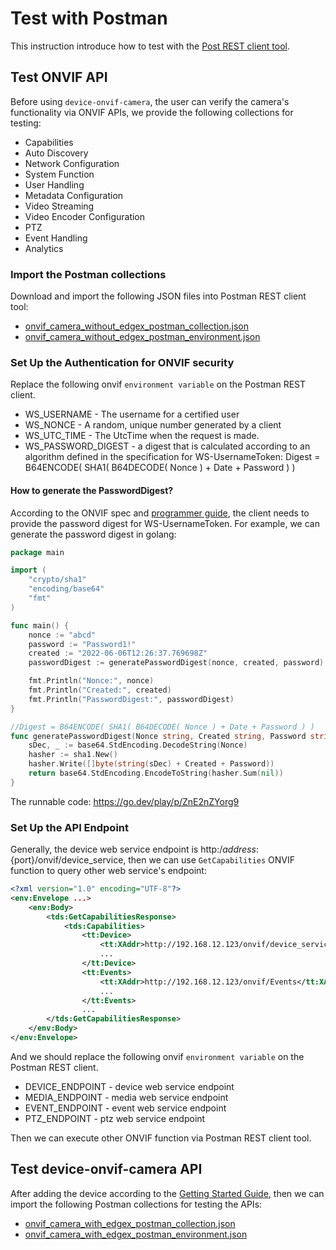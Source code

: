 # Test with Postman

This instruction introduce how to test with the [Post REST client tool](https://www.postman.com/product/rest-client/).

## Test ONVIF API

Before using `device-onvif-camera`, the user can verify the camera's functionality via ONVIF APIs, we provide the following collections for testing:
- Capabilities
- Auto Discovery
- Network Configuration
- System Function
- User Handling
- Metadata Configuration
- Video Streaming
- Video Encoder Configuration
- PTZ
- Event Handling
- Analytics

### Import the Postman collections

Download and import the following JSON files into Postman REST client tool:  
- [onvif_camera_without_edgex_postman_collection.json](https://raw.githubusercontent.com/edgexfoundry/device-onvif-camera/{{edgexversion}}/doc/postman/onvif_camera_without_edgex_postman_collection.json)  
- [onvif_camera_without_edgex_postman_environment.json](https://raw.githubusercontent.com/edgexfoundry/device-onvif-camera/{{edgexversion}}/doc/postman/onvif_camera_without_edgex_postman_environment.json)  
  
### Set Up the Authentication for ONVIF security

Replace the following onvif `environment variable` on the Postman REST client.
- WS_USERNAME - The username for a certified user
- WS_NONCE -  A random, unique number generated by a client
- WS_UTC_TIME - The UtcTime when the request is made.
- WS_PASSWORD_DIGEST - a digest that is calculated according to an algorithm defined in the specification for WS-UsernameToken:
  Digest = B64ENCODE( SHA1( B64DECODE( Nonce ) + Date + Password ) )

#### How to generate the PasswordDigest?
According to the ONVIF spec and [programmer guide](https://www.onvif.org/wp-content/uploads/2016/12/ONVIF_WG-APG-Application_Programmers_Guide-1.pdf), the client needs to provide the password digest for WS-UsernameToken.
For example, we can generate the password digest in golang:
```go
package main

import (
	"crypto/sha1"
	"encoding/base64"
	"fmt"
)

func main() {
	nonce := "abcd"
	password := "Password1!"
	created := "2022-06-06T12:26:37.769698Z"
	passwordDigest := generatePasswordDigest(nonce, created, password)

	fmt.Println("Nonce:", nonce)
	fmt.Println("Created:", created)
	fmt.Println("PasswordDigest:", passwordDigest)
}

//Digest = B64ENCODE( SHA1( B64DECODE( Nonce ) + Date + Password ) )
func generatePasswordDigest(Nonce string, Created string, Password string) string {
	sDec, _ := base64.StdEncoding.DecodeString(Nonce)
	hasher := sha1.New()
	hasher.Write([]byte(string(sDec) + Created + Password))
	return base64.StdEncoding.EncodeToString(hasher.Sum(nil))
}
```
The runnable code: https://go.dev/play/p/ZnE2nZYorg9

### Set Up the API Endpoint
 
Generally, the device web service endpoint is http:/${address}:${port}/onvif/device_service, then we can use `GetCapabilities` ONVIF function to query other web service's endpoint:
```xml
<?xml version="1.0" encoding="UTF-8"?>
<env:Envelope ...>
    <env:Body>
        <tds:GetCapabilitiesResponse>
            <tds:Capabilities>
                <tt:Device>
                    <tt:XAddr>http://192.168.12.123/onvif/device_service</tt:XAddr>
                    ...
                </tt:Device>
                <tt:Events>
                    <tt:XAddr>http://192.168.12.123/onvif/Events</tt:XAddr>
                    ...
                </tt:Events>
                ...
        </tds:GetCapabilitiesResponse>
    </env:Body>
</env:Envelope>
```

And we should replace the following onvif `environment variable` on the Postman REST client.
- DEVICE_ENDPOINT - device web service endpoint
- MEDIA_ENDPOINT - media web service endpoint
- EVENT_ENDPOINT - event web service endpoint
- PTZ_ENDPOINT - ptz web service endpoint

Then we can execute other ONVIF function via Postman REST client tool.

## Test device-onvif-camera API

After adding the device according to the [Getting Started Guide](../deployment), then we can import the following Postman collections for testing the APIs:  
- [onvif_camera_with_edgex_postman_collection.json](https://raw.githubusercontent.com/edgexfoundry/device-onvif-camera/{{edgexversion}}/doc/postman/onvif_camera_with_edgex_postman_collection.json)  
- [onvif_camera_with_edgex_postman_environment.json](https://raw.githubusercontent.com/edgexfoundry/device-onvif-camera/{{edgexversion}}/doc/postman/onvif_camera_with_edgex_postman_environment.json)  
